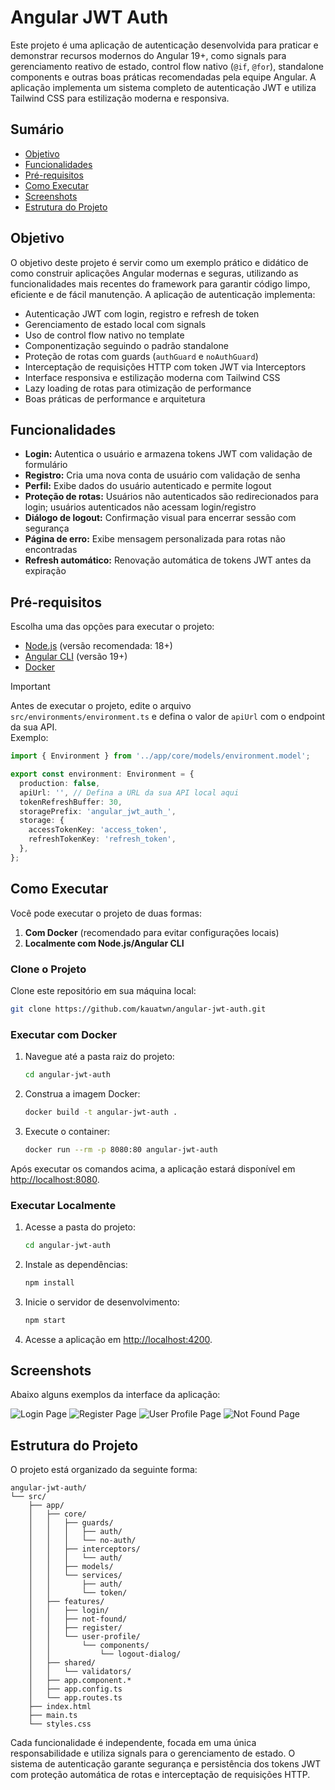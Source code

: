 # Angular JWT Auth

Este projeto é uma aplicação de autenticação desenvolvida para praticar e demonstrar recursos modernos do Angular 19+, como signals para gerenciamento reativo de estado, control flow nativo (`@if`, `@for`), standalone components e outras boas práticas recomendadas pela equipe Angular. A aplicação implementa um sistema completo de autenticação JWT e utiliza Tailwind CSS para estilização moderna e responsiva.

## Sumário

- [Objetivo](#objetivo)
- [Funcionalidades](#funcionalidades)
- [Pré-requisitos](#pré-requisitos)
- [Como Executar](#como-executar)
- [Screenshots](#screenshots)
- [Estrutura do Projeto](#estrutura-do-projeto)

## Objetivo

O objetivo deste projeto é servir como um exemplo prático e didático de como construir aplicações Angular modernas e seguras, utilizando as funcionalidades mais recentes do framework para garantir código limpo, eficiente e de fácil manutenção. A aplicação de autenticação implementa:

- Autenticação JWT com login, registro e refresh de token
- Gerenciamento de estado local com signals
- Uso de control flow nativo no template
- Componentização seguindo o padrão standalone
- Proteção de rotas com guards (`authGuard` e `noAuthGuard`)
- Interceptação de requisições HTTP com token JWT via Interceptors
- Interface responsiva e estilização moderna com Tailwind CSS
- Lazy loading de rotas para otimização de performance
- Boas práticas de performance e arquitetura

## Funcionalidades

- **Login:** Autentica o usuário e armazena tokens JWT com validação de formulário
- **Registro:** Cria uma nova conta de usuário com validação de senha
- **Perfil:** Exibe dados do usuário autenticado e permite logout
- **Proteção de rotas:** Usuários não autenticados são redirecionados para login; usuários autenticados não acessam login/registro
- **Diálogo de logout:** Confirmação visual para encerrar sessão com segurança
- **Página de erro:** Exibe mensagem personalizada para rotas não encontradas
- **Refresh automático:** Renovação automática de tokens JWT antes da expiração

## Pré-requisitos

Escolha uma das opções para executar o projeto:

- [Node.js](https://nodejs.org/en/download) (versão recomendada: 18+)
- [Angular CLI](https://v19.angular.dev/installation) (versão 19+)
- [Docker](https://www.docker.com/)

> [!IMPORTANT]  
> Antes de executar o projeto, edite o arquivo `src/environments/environment.ts` e defina o valor de `apiUrl` com o endpoint da sua API.  
> Exemplo:  
>
> ```ts
> import { Environment } from '../app/core/models/environment.model';
>
> export const environment: Environment = {
>   production: false,
>   apiUrl: '', // Defina a URL da sua API local aqui
>   tokenRefreshBuffer: 30,
>   storagePrefix: 'angular_jwt_auth_',
>   storage: {
>     accessTokenKey: 'access_token',
>     refreshTokenKey: 'refresh_token',
>   },
> };
> ```

## Como Executar

Você pode executar o projeto de duas formas:

1. **Com Docker** (recomendado para evitar configurações locais)
2. **Localmente com Node.js/Angular CLI**

### Clone o Projeto

Clone este repositório em sua máquina local:

```bash
git clone https://github.com/kauatwn/angular-jwt-auth.git
```

### Executar com Docker

1. Navegue até a pasta raiz do projeto:

   ```bash
   cd angular-jwt-auth
   ```

2. Construa a imagem Docker:

   ```bash
   docker build -t angular-jwt-auth .
   ```

3. Execute o container:

   ```bash
   docker run --rm -p 8080:80 angular-jwt-auth
   ```

Após executar os comandos acima, a aplicação estará disponível em [http://localhost:8080](http://localhost:8080).

### Executar Localmente

1. Acesse a pasta do projeto:

   ```bash
   cd angular-jwt-auth
   ```

2. Instale as dependências:

   ```bash
   npm install
   ```

3. Inicie o servidor de desenvolvimento:

   ```bash
   npm start
   ```

4. Acesse a aplicação em [http://localhost:4200](http://localhost:4200).

## Screenshots

Abaixo alguns exemplos da interface da aplicação:

![Login Page](images/login.png)
![Register Page](images/register.png)
![User Profile Page](images/user-profile.png)
![Not Found Page](images/not_found.png)

## Estrutura do Projeto

O projeto está organizado da seguinte forma:

```plaintext
angular-jwt-auth/
└── src/
    ├── app/
    │   ├── core/
    │   │   ├── guards/
    │   │   │   ├── auth/
    │   │   │   └── no-auth/
    │   │   ├── interceptors/
    │   │   │   └── auth/
    │   │   ├── models/
    │   │   └── services/
    │   │       ├── auth/
    │   │       └── token/
    │   ├── features/
    │   │   ├── login/
    │   │   ├── not-found/
    │   │   ├── register/
    │   │   └── user-profile/
    │   │       └── components/
    │   │           └── logout-dialog/
    │   ├── shared/
    │   │   └── validators/
    │   ├── app.component.*
    │   ├── app.config.ts
    │   └── app.routes.ts
    ├── index.html
    ├── main.ts
    └── styles.css
```

Cada funcionalidade é independente, focada em uma única responsabilidade e utiliza signals para o gerenciamento de estado. O sistema de autenticação garante segurança e persistência dos tokens JWT com proteção automática de rotas e interceptação de requisições HTTP.
